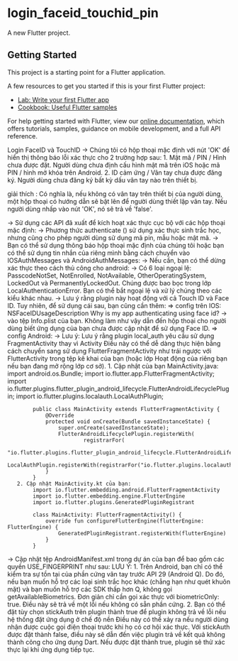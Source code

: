 # login_faceid_touchid_pin

A new Flutter project.

## Getting Started

This project is a starting point for a Flutter application.

A few resources to get you started if this is your first Flutter project:

- [Lab: Write your first Flutter app](https://flutter.dev/docs/get-started/codelab)
- [Cookbook: Useful Flutter samples](https://flutter.dev/docs/cookbook)

For help getting started with Flutter, view our
[online documentation](https://flutter.dev/docs), which offers tutorials,
samples, guidance on mobile development, and a full API reference.


Login FaceID và TouchID
 -> Chúng tôi có hộp thoại mặc định với nút 'OK' để hiển thị thông báo lỗi xác thực cho 2 trường hợp sau:
    1. Mật mã / PIN / Hình chưa được đặt. Người dùng chưa định cấu hình mật mã trên iOS hoặc mã PIN / hình mở khóa trên Android.
    2. ID cảm ứng / Vân tay chưa được đăng ký. Người dùng chưa đăng ký bất kỳ dấu vân tay nào trên thiết bị.

   giải thích :
              Có nghĩa là, nếu không có vân tay trên thiết bị của người dùng, một hộp thoại có hướng dẫn sẽ bật lên
               để người dùng thiết lập vân tay. Nếu người dùng nhấp vào nút 'OK', nó sẽ trả về 'false'.

 -> Sử dụng các API đã xuất để kích hoạt xác thực cục bộ với các hộp thoại mặc định:
 -> Phương thức authenticate () sử dụng xác thực sinh trắc học, nhưng cũng cho phép người dùng sử dụng mã pin, mẫu hoặc mật mã.
 -> Bạn có thể sử dụng thông báo hộp thoại mặc định của chúng tôi hoặc bạn có thể sử
    dụng tin nhắn của riêng mình bằng cách chuyển vào IOSAuthMessages và AndroidAuthMessages:
 -> Nếu cần, bạn có thể dừng xác thực theo cách thủ công cho android:
 -> Có 6 loại ngoại lệ: PasscodeNotSet, NotEnrolled, NotAvailable, OtherOperatingSystem, LockedOut và PermanentlyLockedOut.
    Chúng được bao bọc trong lớp LocalAuthenticationError.
     Bạn có thể bắt ngoại lệ và xử lý chúng theo các kiểu khác nhau.
 -> Lưu ý rằng plugin này hoạt động với cả Touch ID và Face ID. Tuy nhiên, để sử dụng cái sau, bạn cũng cần thêm:
    => config trên IOS:
        <key>NSFaceIDUsageDescription</key>
        <string>Why is my app authenticating using face id?</string>
        -> vào tệp Info.plist của bạn.
         Không làm như vậy dẫn đến hộp thoại cho người dùng biết ứng dụng của bạn chưa được cập nhật để sử dụng Face ID.
    => config Android:
    -> Lưu ý: Lưu ý rằng plugin local_auth yêu cầu sử dụng FragmentActivity thay vì Activity
       Điều này có thể dễ dàng thực hiện bằng cách chuyển sang sử dụng FlutterFragmentActivity như trái ngược với
       FlutterActivity trong tệp kê khai của bạn (hoặc lớp Hoạt động của riêng bạn nếu bạn đang mở rộng lớp cơ sở).
       1. Cập nhật của bạn MainActivity.java:
            import android.os.Bundle;
            import io.flutter.app.FlutterFragmentActivity;
            import io.flutter.plugins.flutter_plugin_android_lifecycle.FlutterAndroidLifecyclePlugin;
            import io.flutter.plugins.localauth.LocalAuthPlugin;

            public class MainActivity extends FlutterFragmentActivity {
                @Override
                protected void onCreate(Bundle savedInstanceState) {
                    super.onCreate(savedInstanceState);
                    FlutterAndroidLifecyclePlugin.registerWith(
                            registrarFor(
                                    "io.flutter.plugins.flutter_plugin_android_lifecycle.FlutterAndroidLifecyclePlugin"));
                    LocalAuthPlugin.registerWith(registrarFor("io.flutter.plugins.localauth.LocalAuthPlugin"));
                }
            }
       2. Cập nhật MainActivity.kt của bạn:
            import io.flutter.embedding.android.FlutterFragmentActivity
            import io.flutter.embedding.engine.FlutterEngine
            import io.flutter.plugins.GeneratedPluginRegistrant

            class MainActivity: FlutterFragmentActivity() {
                override fun configureFlutterEngine(flutterEngine: FlutterEngine) {
                    GeneratedPluginRegistrant.registerWith(flutterEngine)
                }
            }
   -> Cập nhật tệp AndroidManifest.xml trong dự án của bạn để bao gồm các quyền USE_FINGERPRINT như sau:
          <uses-permission android:name="android.permission.USE_FINGERPRINT"/>
       LƯU Ý:
              1. Trên Android, bạn chỉ có thể kiểm tra sự tồn tại của phần cứng vân tay trước API 29 (Android Q).
                 Do đó, nếu bạn muốn hỗ trợ các loại sinh trắc học khác (chẳng hạn như quét khuôn mặt) và
                 bạn muốn hỗ trợ các SDK thấp hơn Q, không gọi getAvailableBiometrics. Đơn giản chỉ cần gọi xác thực với
                 biometricOnly: true. Điều này sẽ trả về một lỗi nếu không có sẵn phần cứng.
              2. Bạn có thể đặt tùy chọn stickAuth trên plugin thành true để plugin không trả về lỗi nếu hệ thống đặt ứng dụng ở chế độ nền
                 Điều này có thể xảy ra nếu người dùng nhận được cuộc gọi điện thoại trước khi họ có cơ hội xác thực.
                 Với stickAuth được đặt thành false, điều này sẽ dẫn đến việc plugin trả về kết quả không thành công cho ứng dụng Dart.
                 Nếu được đặt thành true, plugin sẽ thử xác thực lại khi ứng dụng tiếp tục.
